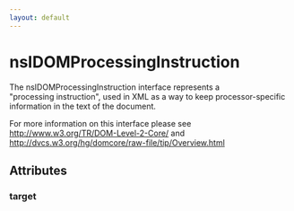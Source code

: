 ```yaml
---
layout: default
---
```


# nsIDOMProcessingInstruction #
  
The nsIDOMProcessingInstruction interface represents a   
"processing instruction", used in XML as a way to keep processor-specific   
information in the text of the document.  
  
For more information on this interface please see   
http://www.w3.org/TR/DOM-Level-2-Core/ and  
http://dvcs.w3.org/hg/domcore/raw-file/tip/Overview.html  
  

## Attributes ##

### target ###
